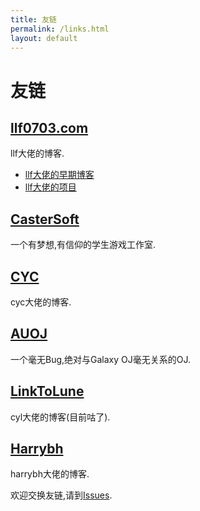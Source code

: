 ```yaml
---
title: 友链
permalink: /links.html
layout: default
---
```


# 友链

## [llf0703.com](https://llf0703.com)

llf大佬的博客.

- [llf大佬的早期博客](https://2018.llf0703.com)
- [llf大佬的项目](https://pro.llf0703.com)

## [CasterSoft](http://castersoft.com)

一个有梦想,有信仰的学生游戏工作室.

## [CYC](https://www.cnblogs.com/alessandro/)

cyc大佬的博客.

## [AUOJ](http://auoj.net)

一个毫无Bug,绝对与Galaxy OJ毫无关系的OJ.

## [LinkToLune](https://linktolune.github.io/)

cyl大佬的博客(目前咕了).

## [Harrybh](https://harrybh.github.io/)

harrybh大佬的博客.

欢迎交换友链,请到[Issues](https://github.com/duanyll/duanyll.github.io/issues).
